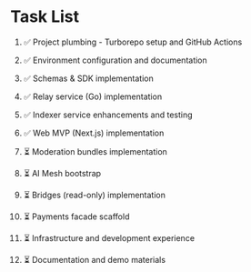 # Task List

1. ✅ Project plumbing - Turborepo setup and GitHub Actions

2. ✅ Environment configuration and documentation

3. ✅ Schemas & SDK implementation

4. ✅ Relay service (Go) implementation

5. ✅ Indexer service enhancements and testing

6. ✅ Web MVP (Next.js) implementation

7. ⏳ Moderation bundles implementation

8. ⏳ AI Mesh bootstrap

9. ⏳ Bridges (read-only) implementation

10. ⏳ Payments facade scaffold

11. ⏳ Infrastructure and development experience

12. ⏳ Documentation and demo materials


